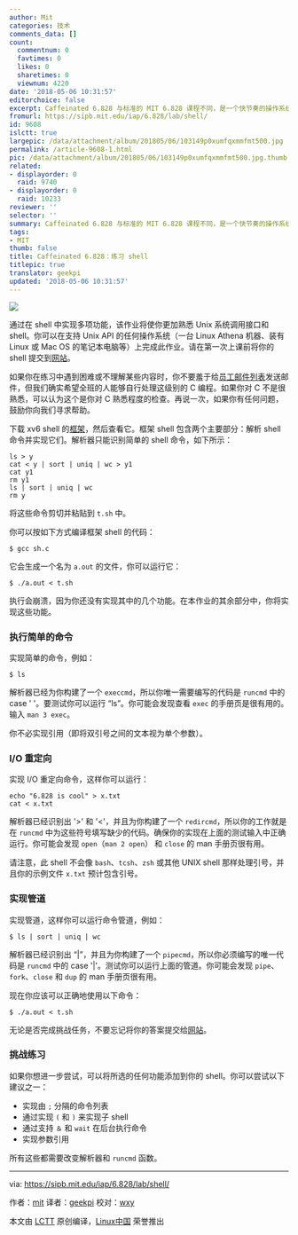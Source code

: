 ```yaml
---
author: Mit
categories: 技术
comments_data: []
count:
  commentnum: 0
  favtimes: 0
  likes: 0
  sharetimes: 0
  viewnum: 4220
date: '2018-05-06 10:31:57'
editorchoice: false
excerpt: Caffeinated 6.828 与标准的 MIT 6.828 课程不同，是一个快节奏的操作系统介绍。
fromurl: https://sipb.mit.edu/iap/6.828/lab/shell/
id: 9608
islctt: true
largepic: /data/attachment/album/201805/06/103149p0xumfqxmmfmt500.jpg
permalink: /article-9608-1.html
pic: /data/attachment/album/201805/06/103149p0xumfqxmmfmt500.jpg.thumb.jpg
related:
- displayorder: 0
  raid: 9740
- displayorder: 0
  raid: 10233
reviewer: ''
selector: ''
summary: Caffeinated 6.828 与标准的 MIT 6.828 课程不同，是一个快节奏的操作系统介绍。
tags:
- MIT
thumb: false
title: Caffeinated 6.828：练习 shell
titlepic: true
translator: geekpi
updated: '2018-05-06 10:31:57'
---
```


![](/data/attachment/album/201805/06/103149p0xumfqxmmfmt500.jpg)


通过在 shell 中实现多项功能，该作业将使你更加熟悉 Unix 系统调用接口和 shell。你可以在支持 Unix API 的任何操作系统（一台 Linux Athena 机器、装有 Linux 或 Mac OS 的笔记本电脑等）上完成此作业。请在第一次上课前将你的 shell 提交到[网站](https://exokernel.scripts.mit.edu/submit/)。


如果你在练习中遇到困难或不理解某些内容时，你不要羞于给[员工邮件列表](mailto:sipb-iap-6.828@mit.edu)发送邮件，但我们确实希望全班的人能够自行处理这级别的 C 编程。如果你对 C 不是很熟悉，可以认为这个是你对 C 熟悉程度的检查。再说一次，如果你有任何问题，鼓励你向我们寻求帮助。


下载 xv6 shell 的[框架](https://sipb.mit.edu/iap/6.828/files/sh.c)，然后查看它。框架 shell 包含两个主要部分：解析 shell 命令并实现它们。解析器只能识别简单的 shell 命令，如下所示：



```
ls > y
cat < y | sort | uniq | wc > y1
cat y1
rm y1
ls | sort | uniq | wc
rm y

```

将这些命令剪切并粘贴到 `t.sh` 中。


你可以按如下方式编译框架 shell 的代码：



```
$ gcc sh.c

```

它会生成一个名为 `a.out` 的文件，你可以运行它：



```
$ ./a.out < t.sh

```

执行会崩溃，因为你还没有实现其中的几个功能。在本作业的其余部分中，你将实现这些功能。


### 执行简单的命令


实现简单的命令，例如：



```
$ ls

```

解析器已经为你构建了一个 `execcmd`，所以你唯一需要编写的代码是 `runcmd` 中的 case ' '。要测试你可以运行 “ls”。你可能会发现查看 `exec` 的手册页是很有用的。输入 `man 3 exec`。


你不必实现引用（即将双引号之间的文本视为单个参数）。


### I/O 重定向


实现 I/O 重定向命令，这样你可以运行：



```
echo "6.828 is cool" > x.txt
cat < x.txt

```

解析器已经识别出 '>' 和 '<'，并且为你构建了一个 `redircmd`，所以你的工作就是在 `runcmd` 中为这些符号填写缺少的代码。确保你的实现在上面的测试输入中正确运行。你可能会发现 `open`（`man 2 open`） 和 `close` 的 man 手册页很有用。


请注意，此 shell 不会像 `bash`、`tcsh`、`zsh` 或其他 UNIX shell 那样处理引号，并且你的示例文件 `x.txt` 预计包含引号。


### 实现管道


实现管道，这样你可以运行命令管道，例如：



```
$ ls | sort | uniq | wc

```

解析器已经识别出 “|”，并且为你构建了一个 `pipecmd`，所以你必须编写的唯一代码是 `runcmd` 中的 case '|'。测试你可以运行上面的管道。你可能会发现 `pipe`、`fork`、`close` 和 `dup` 的 man 手册页很有用。


现在你应该可以正确地使用以下命令：



```
$ ./a.out < t.sh

```

无论是否完成挑战任务，不要忘记将你的答案提交给[网站](https://exokernel.scripts.mit.edu/submit/)。


### 挑战练习


如果你想进一步尝试，可以将所选的任何功能添加到你的 shell。你可以尝试以下建议之一：


* 实现由 `;` 分隔的命令列表
* 通过实现 `(` 和 `)` 来实现子 shell
* 通过支持 `＆` 和 `wait` 在后台执行命令
* 实现参数引用


所有这些都需要改变解析器和 `runcmd` 函数。




---


via: <https://sipb.mit.edu/iap/6.828/lab/shell/>


作者：[mit](https://sipb.mit.edu) 译者：[geekpi](https://github.com/geekpi) 校对：[wxy](https://github.com/wxy)


本文由 [LCTT](https://github.com/LCTT/TranslateProject) 原创编译，[Linux中国](https://linux.cn/) 荣誉推出